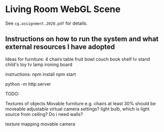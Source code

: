 # Living Room WebGL Scene

See `cg.assignment.2020.pdf` for details. 

## Instructions on how to run the system and what external resources I have adopted

Ideas for furniture:
4 chairs
table
fruit bowl
couch
book shelf
tv stand
child's toy
tv
lamp
ironing board

instructions:
npm install
npm start

python -m http.server


TODO:

Textures of objects
Movable furniture e.g. chairs
at least 30% should be moveable
adjustable virtual camera settings?
light bulb, which is light source
from ceiling?
Do i need walls?

texture mapping
movable camera
